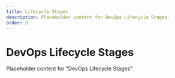 ```yaml
---
title: Lifecycle Stages
description: Placeholder content for DevOps Lifecycle Stages.
order: 3
---
```


# DevOps Lifecycle Stages

Placeholder content for "DevOps Lifecycle Stages".
